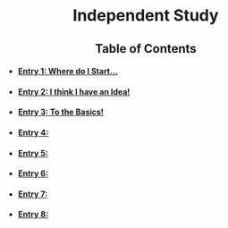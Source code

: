 # <center> Independent Study</center>
## <center>Table of Contents</center>
* #### [Entry 1: Where do I Start...](entries/entry1.md) 
* #### [Entry 2: I think I have an Idea!](entries/entry2.md)
* #### [Entry 3: To the Basics!](entries/entry3.md)
* #### [Entry 4: ](entries/entry4.md)
* #### [Entry 5: ](entries/entry5.md)
* #### [Entry 6: ](entries/entry6.md)
* #### [Entry 7: ](entries/entry7.md)
* #### [Entry 8: ](entries/entry8.md)
